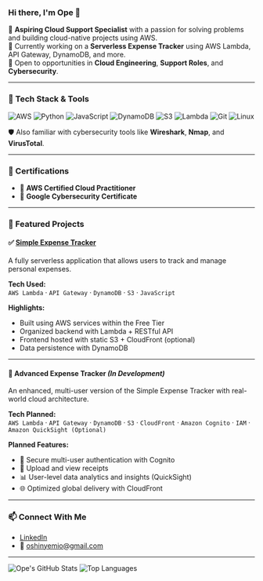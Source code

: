 ### Hi there, I'm Ope 👋

🌱 **Aspiring Cloud Support Specialist** with a passion for solving problems and building cloud-native projects using AWS.  
🔧 Currently working on a **Serverless Expense Tracker** using AWS Lambda, API Gateway, DynamoDB, and more.  
🚀 Open to opportunities in **Cloud Engineering**, **Support Roles**, and **Cybersecurity**.

---

### 🧰 Tech Stack & Tools
![AWS](https://img.shields.io/badge/AWS-%23FF9900.svg?style=for-the-badge&logo=amazon-aws&logoColor=white)
![Python](https://img.shields.io/badge/Python-3776AB?style=for-the-badge&logo=python&logoColor=white)
![JavaScript](https://img.shields.io/badge/JavaScript-F7DF1E?style=for-the-badge&logo=javascript&logoColor=black)
![DynamoDB](https://img.shields.io/badge/DynamoDB-4053D6?style=for-the-badge&logo=amazon-dynamodb&logoColor=white)
![S3](https://img.shields.io/badge/S3-%23FF9900.svg?style=for-the-badge&logo=amazon-s3&logoColor=white)
![Lambda](https://img.shields.io/badge/AWS%20Lambda-%23FF9900.svg?style=for-the-badge&logo=aws-lambda&logoColor=white)
![Git](https://img.shields.io/badge/Git-F05032?style=for-the-badge&logo=git&logoColor=white)
![Linux](https://img.shields.io/badge/Linux-FCC624?style=for-the-badge&logo=linux&logoColor=black)

🛡️ Also familiar with cybersecurity tools like **Wireshark**, **Nmap**, and **VirusTotal**.

---

### 📜 Certifications
- 🏅 **AWS Certified Cloud Practitioner**
- 🔐 **Google Cybersecurity Certificate**

---

### 📌 Featured Projects

#### ✅ [Simple Expense Tracker](https://github.com/YOUR_USERNAME/simple-expense-tracker)
A fully serverless application that allows users to track and manage personal expenses.

**Tech Used:**  
`AWS Lambda` · `API Gateway` · `DynamoDB` · `S3` · `JavaScript`

**Highlights:**
- Built using AWS services within the Free Tier
- Organized backend with Lambda + RESTful API
- Frontend hosted with static S3 + CloudFront (optional)
- Data persistence with DynamoDB

---

#### 🚧 Advanced Expense Tracker *(In Development)*
An enhanced, multi-user version of the Simple Expense Tracker with real-world cloud architecture.

**Tech Planned:**  
`AWS Lambda` · `API Gateway` · `DynamoDB` · `S3` · `CloudFront` · `Amazon Cognito` · `IAM` · `Amazon QuickSight (Optional)`

**Planned Features:**
- 🔐 Secure multi-user authentication with Cognito
- 🧾 Upload and view receipts
- 📊 User-level data analytics and insights (QuickSight)
- 🌐 Optimized global delivery with CloudFront

---

### 📫 Connect With Me

- [LinkedIn](https://linkedin.com/in/oshinyemio)
- 📧 oshinyemio@gmail.com

---

![Ope's GitHub Stats](https://github-readme-stats.vercel.app/api?username=YOUR_USERNAME&show_icons=true&theme=default)
![Top Languages](https://github-readme-stats.vercel.app/api/top-langs/?username=YOUR_USERNAME&layout=compact)
